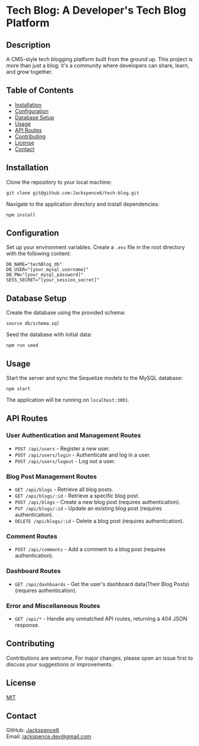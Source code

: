 # Tech Blog: A Developer's Tech Blog Platform

## Description

A CMS-style tech blogging platform built from the ground up. This project is more than just a blog; it's a community where developers can share, learn, and grow together.

## Table of Contents

- [Installation](#installation)
- [Configuration](#configuration)
- [Database Setup](#database-setup)
- [Usage](#usage)
- [API Routes](#api-routes)
- [Contributing](#contributing)
- [License](#license)
- [Contact](#contact)

## Installation

Clone the repository to your local machine:

```
git clone git@github.com:Jackspence6/tech-blog.git
```

Navigate to the application directory and install dependencies:

```
npm install
```

## Configuration

Set up your environment variables. Create a `.env` file in the root directory with the following content:

```
DB_NAME="techBlog_db"
DB_USER="[your_mysql_username]"
DB_PW="[your_mysql_password]"
SESS_SECRET="[your_session_secret]"
```

## Database Setup

Create the database using the provided schema:

```
source db/schema.sql
```

Seed the database with initial data:

```
npm run seed
```

## Usage

Start the server and sync the Sequelize models to the MySQL database:

```
npm start
```

The application will be running on `localhost:3001`.

## API Routes

### User Authentication and Management Routes

- `POST /api/users` - Register a new user.
- `POST /api/users/login` - Authenticate and log in a user.
- `POST /api/users/logout` - Log out a user.

### Blog Post Management Routes

- `GET /api/blogs` - Retrieve all blog posts.
- `GET /api/blogs/:id` - Retrieve a specific blog post.
- `POST /api/blogs` - Create a new blog post (requires authentication).
- `PUT /api/blogs/:id` - Update an existing blog post (requires authentication).
- `DELETE /api/blogs/:id` - Delete a blog post (requires authentication).

### Comment Routes

- `POST /api/comments` - Add a comment to a blog post (requires authentication).

### Dashboard Routes

- `GET /api/dashboards` - Get the user's dashboard data(Their Blog Posts) (requires authentication).

### Error and Miscellaneous Routes

- `GET /api/*` - Handle any unmatched API routes, returning a 404 JSON response.

## Contributing

Contributions are welcome. For major changes, please open an issue first to discuss your suggestions or improvements.

## License

[MIT](LICENSE)

## Contact

GitHub: [Jackspence6](https://github.com/Jackspence6)  
Email: [jackspence.dev@gmail.com](mailto:jackspence.dev@gmail.com)
